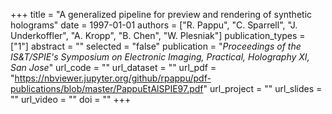 +++
title = "A generalized pipeline for preview and rendering of synthetic holograms"
date = 1997-01-01
authors = ["R. Pappu", "C. Sparrell", "J. Underkoffler", "A. Kropp", "B. Chen", "W. Plesniak"]
publication_types = ["1"]
abstract = ""
selected = "false"
publication = "*Proceedings of the IS&T/SPIE's Symposium on Electronic Imaging, Practical, Holography XI, San Jose*"
url_code = ""
url_dataset = ""
url_pdf = "https://nbviewer.jupyter.org/github/rpappu/pdf-publications/blob/master/PappuEtAlSPIE97.pdf"
url_project = ""
url_slides = ""
url_video = ""
doi = ""
+++

